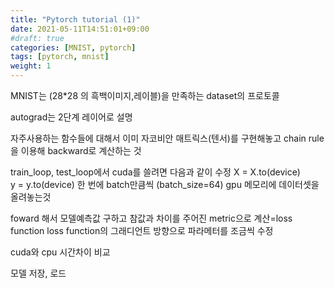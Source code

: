 ```yaml
---
title: "Pytorch tutorial (1)"
date: 2021-05-11T14:51:01+09:00
#draft: true
categories: [MNIST, pytorch]
tags: [pytorch, mnist]
weight: 1
---
```


MNIST는 (28*28 의 흑백이미지,레이블)을 만족하는 dataset의 프로토콜

autograd는 2단계 레이어로 설명

자주사용하는 함수들에 대해서 이미 자코비안 매트릭스(텐서)를 구현해놓고 chain rule을 이용해 backward로 계산하는 것

train_loop, test_loop에서 cuda를 쓸려면 다음과 같이 수정
X = X.to(device)    
        y = y.to(device)
한 번에 batch만큼씩 (batch_size=64) gpu 메모리에 데이터셋을 올려놓는것

foward 해서 모델예측값 구하고 참값과 차이를 주어진 metric으로 계산=loss function
loss function의 그래디언트 방향으로 파라메터를 조금씩 수정

cuda와 cpu 시간차이 비교

모델 저장, 로드
